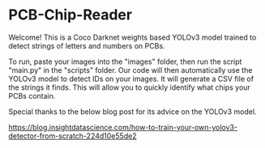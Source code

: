 # PCB-Chip-Reader

Welcome! This is a Coco Darknet weights based YOLOv3 model trained to detect 
strings of letters and numbers on PCBs. 

To run, paste your images into the "images" folder, then run the script "main.py" in 
the "scripts" folder. Our code will then automatically use the YOLOv3 model to detect
IDs on your images. It will generate a CSV file of the strings it finds. This will
allow you to quickly identify what chips your PCBs contain.

Special thanks to the below blog post for its advice on the YOLOv3 model.

https://blog.insightdatascience.com/how-to-train-your-own-yolov3-detector-from-scratch-224d10e55de2
